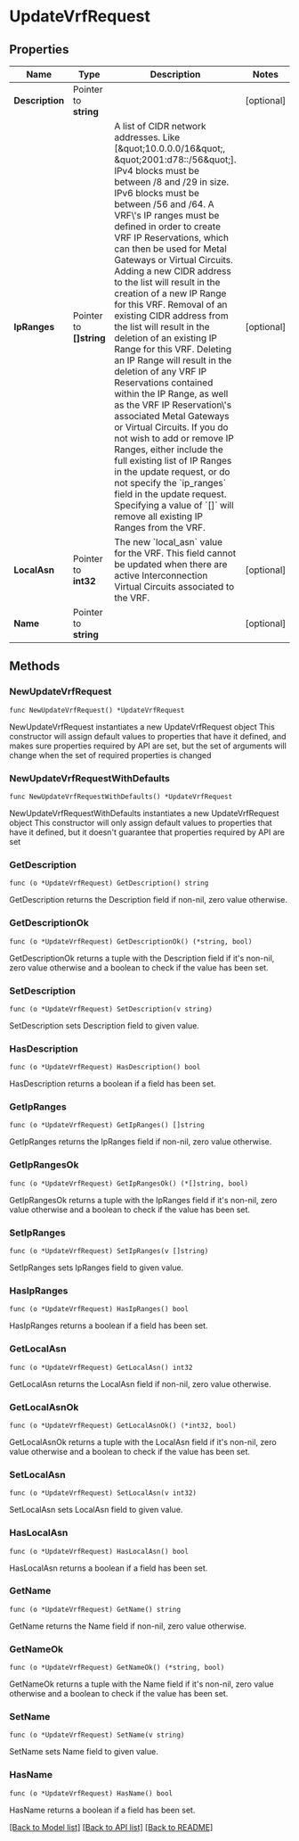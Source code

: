# UpdateVrfRequest

## Properties

Name | Type | Description | Notes
------------ | ------------- | ------------- | -------------
**Description** | Pointer to **string** |  | [optional] 
**IpRanges** | Pointer to **[]string** | A list of CIDR network addresses. Like [\&quot;10.0.0.0/16\&quot;, \&quot;2001:d78::/56\&quot;]. IPv4 blocks must be between /8 and /29 in size. IPv6 blocks must be between /56 and /64. A VRF\\&#39;s IP ranges must be defined in order to create VRF IP Reservations, which can then be used for Metal Gateways or Virtual Circuits. Adding a new CIDR address to the list will result in the creation of a new IP Range for this VRF. Removal of an existing CIDR address from the list will result in the deletion of an existing IP Range for this VRF. Deleting an IP Range will result in the deletion of any VRF IP Reservations contained within the IP Range, as well as the VRF IP Reservation\\&#39;s associated Metal Gateways or Virtual Circuits. If you do not wish to add or remove IP Ranges, either include the full existing list of IP Ranges in the update request, or do not specify the &#x60;ip_ranges&#x60; field in the update request. Specifying a value of &#x60;[]&#x60; will remove all existing IP Ranges from the VRF. | [optional] 
**LocalAsn** | Pointer to **int32** | The new &#x60;local_asn&#x60; value for the VRF. This field cannot be updated when there are active Interconnection Virtual Circuits associated to the VRF. | [optional] 
**Name** | Pointer to **string** |  | [optional] 

## Methods

### NewUpdateVrfRequest

`func NewUpdateVrfRequest() *UpdateVrfRequest`

NewUpdateVrfRequest instantiates a new UpdateVrfRequest object
This constructor will assign default values to properties that have it defined,
and makes sure properties required by API are set, but the set of arguments
will change when the set of required properties is changed

### NewUpdateVrfRequestWithDefaults

`func NewUpdateVrfRequestWithDefaults() *UpdateVrfRequest`

NewUpdateVrfRequestWithDefaults instantiates a new UpdateVrfRequest object
This constructor will only assign default values to properties that have it defined,
but it doesn't guarantee that properties required by API are set

### GetDescription

`func (o *UpdateVrfRequest) GetDescription() string`

GetDescription returns the Description field if non-nil, zero value otherwise.

### GetDescriptionOk

`func (o *UpdateVrfRequest) GetDescriptionOk() (*string, bool)`

GetDescriptionOk returns a tuple with the Description field if it's non-nil, zero value otherwise
and a boolean to check if the value has been set.

### SetDescription

`func (o *UpdateVrfRequest) SetDescription(v string)`

SetDescription sets Description field to given value.

### HasDescription

`func (o *UpdateVrfRequest) HasDescription() bool`

HasDescription returns a boolean if a field has been set.

### GetIpRanges

`func (o *UpdateVrfRequest) GetIpRanges() []string`

GetIpRanges returns the IpRanges field if non-nil, zero value otherwise.

### GetIpRangesOk

`func (o *UpdateVrfRequest) GetIpRangesOk() (*[]string, bool)`

GetIpRangesOk returns a tuple with the IpRanges field if it's non-nil, zero value otherwise
and a boolean to check if the value has been set.

### SetIpRanges

`func (o *UpdateVrfRequest) SetIpRanges(v []string)`

SetIpRanges sets IpRanges field to given value.

### HasIpRanges

`func (o *UpdateVrfRequest) HasIpRanges() bool`

HasIpRanges returns a boolean if a field has been set.

### GetLocalAsn

`func (o *UpdateVrfRequest) GetLocalAsn() int32`

GetLocalAsn returns the LocalAsn field if non-nil, zero value otherwise.

### GetLocalAsnOk

`func (o *UpdateVrfRequest) GetLocalAsnOk() (*int32, bool)`

GetLocalAsnOk returns a tuple with the LocalAsn field if it's non-nil, zero value otherwise
and a boolean to check if the value has been set.

### SetLocalAsn

`func (o *UpdateVrfRequest) SetLocalAsn(v int32)`

SetLocalAsn sets LocalAsn field to given value.

### HasLocalAsn

`func (o *UpdateVrfRequest) HasLocalAsn() bool`

HasLocalAsn returns a boolean if a field has been set.

### GetName

`func (o *UpdateVrfRequest) GetName() string`

GetName returns the Name field if non-nil, zero value otherwise.

### GetNameOk

`func (o *UpdateVrfRequest) GetNameOk() (*string, bool)`

GetNameOk returns a tuple with the Name field if it's non-nil, zero value otherwise
and a boolean to check if the value has been set.

### SetName

`func (o *UpdateVrfRequest) SetName(v string)`

SetName sets Name field to given value.

### HasName

`func (o *UpdateVrfRequest) HasName() bool`

HasName returns a boolean if a field has been set.


[[Back to Model list]](../README.md#documentation-for-models) [[Back to API list]](../README.md#documentation-for-api-endpoints) [[Back to README]](../README.md)


